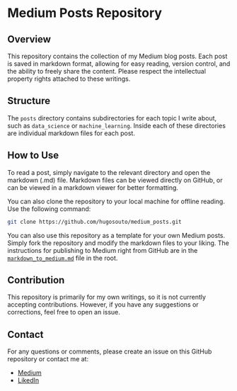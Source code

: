 # Medium Posts Repository

## Overview

This repository contains the collection of my Medium blog posts. Each post is saved
in markdown format, allowing for easy reading, version control, and the ability to
freely share the content. Please respect the intellectual property rights attached
to these writings.

## Structure

The `posts` directory contains subdirectories for each topic I write about, such
as `data_science` or `machine_learning`. Inside each of these directories are
individual markdown files for each post.

## How to Use

To read a post, simply navigate to the relevant directory and open the markdown
(.md) file. Markdown files can be viewed directly on GitHub, or can be viewed in
a markdown viewer for better formatting.

You can also clone the repository to your local machine for offline reading.
Use the following command:

```bash
git clone https://github.com/hugosouto/medium_posts.git
```

You can also use this repository as a template for your own Medium posts. Simply
fork the repository and modify the markdown files to your liking. The
instructions for publishing to Medium right from GitHub are in the
[`markdown_to_medium.md`](./markdown_to_medium.md) file in the root.

## Contribution

This repository is primarily for my own writings, so it is not currently accepting
contributions. However, if you have any suggestions or corrections, feel free to
open an issue.

## Contact

For any questions or comments, please create an issue on this GitHub repository or
contact me at:

- [Medium](https://medium.com/@hugosouto)
- [LikedIn](https://www.linkedin.com/in/hugosouto/)
